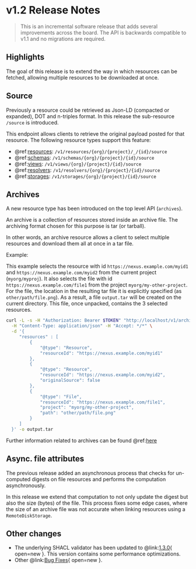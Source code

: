 # v1.2 Release Notes

> This is an incremental software release that adds several improvements across the board. The API is backwards
compatible to v1.1 and no migrations are required.

## Highlights

The goal of this release is to extend the way in which resources can be fetched, allowing multiple resources to be downloaded at once.

## Source

Previously a resource could be retrieved as Json-LD (compacted or expanded), DOT and n-triples format. In this release the sub-resource `/source` is introduced. 

This endpoint allows clients to retrieve the original payload posted for that resource. The following resource types support this feature:

- @ref:[resources](../delta/api/current/kg-resources-api.md#fetch-original-payload): `/v1/resources/{org}/{project}/_/{id}/source`
- @ref:[schemas](../delta/api/current/kg-schemas-api.md#fetch-original-payload): `/v1/schemas/{org}/{project}/{id}/source`
- @ref:[views](../delta/api/current/views/index.md#fetch-a-view-original-payload): `/v1/views/{org}/{project}/{id}/source`
- @ref:[resolvers](../delta/api/current/kg-resolvers-api.md#fetch-a-resolver-original-payload): `/v1/resolvers/{org}/{project}/{id}/source`
- @ref:[storages](../delta/api/current/kg-storages-api.md#fetch-a-storage-original-payload): `/v1/storages/{org}/{project}/{id}/source`

## Archives

A new resource type has been introduced on the top level API (`archives`). 

An archive is a collection of resources stored inside an archive file. The archiving format chosen for this purpose is tar (or tarball).

In other words, an archive resource allows a client to select multiple resources and download them all at once in a tar file.

Example:

This example selects the resource with id `https://nexus.example.com/myid1` and `https://nexus.example.com/myid2` from the current project (`myorg/myproj`). It also selects the file with id `https://nexus.example.com/file1` from the project `myorg/my-other-project`. For the file, the location in the resulting tar file it is explicitly specified (as `other/path/file.png`).
As a result, a file `output.tar` will be created on the current directory. This file, once unpacked, contains the 3 selected resources. 

```bash
curl -L -s -H "Authorization: Bearer $TOKEN" "http://localhost/v1/archives/myorg/myproj" \
  -H "Content-Type: application/json" -H "Accept: */*" \
  -d '{
     "resources" : [
         {
             "@type": "Resource",
             "resourceId": "https://nexus.example.com/myid1"
         },
         {
             "@type": "Resource",
             "resourceId": "https://nexus.example.com/myid2",
             "originalSource": false
         },
         {
             "@type": "File",
             "resourceId": "https://nexus.example.com/file1",
             "project": "myorg/my-other-project",
             "path": "other/path/file.png"
         }       
     ]
  }' -o output.tar
```
Further information related to archives can be found @ref:[here](../delta/api/current/kg-archives-api.md)

## Async. file attributes

The previous release added an asynchronous process that checks for un-computed digests on file resources and performs the computation asynchronously.

In this release we extend that computation to not only update the digest but also the size (bytes) of the file. This process fixes some edge cases, where the size of an archive file was not accurate when linking resources using a `RemoteDiskStorage`.

## Other changes

- The underlying SHACL validator has been updated to @link:[1.3.0](https://github.com/TopQuadrant/shacl/releases/tag/shacl-1.3.0){ open=new }. 
  This version contains some performance optimizations.
- Other @link:[Bug Fixes](https://github.com/BlueBrain/nexus/issues?q=is%3Aissue+is%3Aclosed+milestone%3AV1.2.0+label%3Abug+label%3Aservices){ open=new }.
